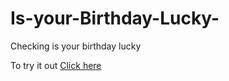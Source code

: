 # Is-your-Birthday-Lucky-
Checking is your birthday lucky


To try it out <a href="https://deven-is-your-birthday-lucky.netlify.app/" target="_blank">Click here</a>
